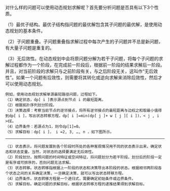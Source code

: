 对什么样的问题可以使用动态规划求解呢？首先要分析问题是否具有以下3个性质。

（1）最优子结构。最优子结构指问题的最优解包含其子问题的最优解，是使用动态规划的基本条件。

（2）子问题重叠。子问题重叠指求解过程中每次产生的子问题并不总是新问题，有大量子问题是重复的。

（3）无后效性。在动态规划中会将原问题分解为若干子问题，将每个子问题的求解过程都作为一个阶段，在完成前一阶段后，根据前一阶段的结果求解后一阶段。并且，对当前阶段的求解只与之前阶段有关，与之后阶段无关，这叫作“无后效性”。如果一个问题有后效性，则需要将其转化或逆向求解来消除后效性，然后才可以使用动态规划。

```
例如，使用动态规划求解单源最短路径问题，过程如下。
（1）确定状态，dp[ i ]表示源点到节点 i 的最短距离。
（2）根据拓扑序列划分阶段。
（3）决策选择：考察当前节点的逆邻接点，将所有逆邻接点的最短距离与边权之和取最小值得到dp[ i ]，写出状态转移方程，dp[ i ]=min(dp[ j ]+ w [ j ][ i ])，< j , i >∈E。
（4）边界条件：若源点为1，则令dp[1]=0。
（5）求解目标：dp[ i ]， i =2, 3, …, n ，如下图所示。
```

---

```
（1）状态表示。将问题发展到各个阶段时所处的各种客观情况用不同的状态表示出来，确定状态和状态变量。当然，对状态的选择要满足无后效性。
（2）阶段划分。按照问题的时间特征或空间特征，将问题划分为若干阶段。划分后的阶段一定是有序或可排序的，否则问题无法求解。
（3）状态转移。状态转移指根据上一阶段的状态和决策导出本阶段的状态。根据相邻两阶段各个状态之间的关系确定决策，一旦确定决策，就可以写出状态转移方程。
（4）边界条件。状态转移方程是一个递归式，需要确定初始条件或边界条件。
（5）求解目标。确定问题的求解目标，根据状态转移方程的递推结果得到求解目标。
```
